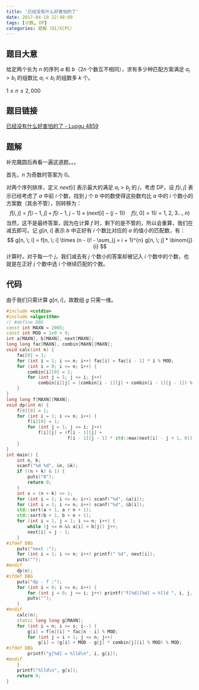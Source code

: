 ```yaml
---
title: '已经没有什么好害怕的了'
date: 2017-04-10 22:48:09
tags: [计数, DP]
categories: 题解（OI/XCPC）
---
```


## 题目大意

给定两个长为 $n$ 的序列 $a$ 和 $b$（$2n$ 个数互不相同），求有多少种匹配方案满足 $a_i > b_i$ 的组数比 $a_i < b_i$ 的组数多 $k$ 个。

$1 \leqslant n \leqslant 2,000$

## 题目链接

[已经没有什么好害怕的了 - Luogu 4859](https://www.luogu.com.cn/problem/P4859)

## 题解

补完魔圆后再看一遍这道题。。。

首先，$n$ 为奇数时答案为 $0$。

对两个序列排序，定义 $next[i]$ 表示最大的满足 $a_i > b_j$ 的 $j$，考虑 DP，设 $f[i, \; j]$ 表示已经考虑了 $a$ 中前 $i$ 个数，找到 $j$ 个 $b$ 中的数使得这些数均比 $a$ 中的 $i$ 个数小的方案数（其余不管），则转移为：
$$
f[i, \; j] = f[i - 1, \; j] + f[i - 1, \; j - 1] \times (next[i] - (j - 1)) \quad f[i, \; 0] = 1(i = 1, \; 2, \; 3 \dots,\;n)
$$
当然，这不是最终答案，因为在计算 $f$ 时，剩下的是不管的，所以会重算，我们在减去即可。记 $g[n, \; i]$ 表示 $b$ 中正好有 $i$ 个数比对应的 $a$ 的值小的匹配数，有：
$$
g[n, \; i] = f[n, \; i] \times (n - i)! - \sum_{j = i + 1}^{n} g[n, \; j] * \binom{j}{i}
$$
计算时，对于每一个 $j$，我们减去有 $j$ 个数小的答案却被记入 $i$ 个数中的个数，也就是在正好 $j$ 个数中选 $i$ 个继续匹配的个数。

## 代码

由于我们只需计算 $g[n, \; i]$，故数组 $g$ 只需一维。

```c++
#include <cstdio>
#include <algorithm>
// #define DBG
const int MAXN = 2005;
const int MOD = 1e9 + 9;
int a[MAXN], b[MAXN], next[MAXN];
long long fac[MAXN], combin[MAXN][MAXN];
void calc(int n) {
    fac[0] = 1;
    for (int i = 1; i <= n; i++) fac[i] = fac[i - 1] * i % MOD;
    for (int i = 0; i <= n; i++) {
        combin[i][0] = 1;
        for (int j = 1; j <= i; j++) 
            combin[i][j] = (combin[i - 1][j] + combin[i - 1][j - 1]) % MOD;
    }
}
long long f[MAXN][MAXN];
void dp(int n) {
    f[0][0] = 1;
    for (int i = 1; i <= n; i++) {
        f[i][0] = 1;
        for (int j = 1; j <= i; j++) 
            f[i][j] = (f[i - 1][j] + 
                       f[i - 1][j - 1] * std::max(next[i] - j + 1, 0)) % MOD;
    }
}
int main() {
    int n, k;
    scanf("%d %d", &n, &k);
    if ((n + k) & 1) {
        puts("0");
        return 0;
    }
    int s = (n + k) >> 1;
    for (int i = 1; i <= n; i++) scanf("%d", &a[i]);
    for (int i = 1; i <= n; i++) scanf("%d", &b[i]);
    std::sort(a + 1, a + n + 1);
    std::sort(b + 1, b + n + 1);
    for (int i = 1, j = 1; i <= n; i++) {
        while (j <= n && a[i] > b[j]) j++;
        next[i] = j - 1;
    }
#ifdef DBG
    puts("next :");
    for (int i = 1; i <= n; i++) printf(" %d", next[i]);
    puts("");
#endif
    dp(n);
#ifdef DBG
    puts("dp - f :");
    for (int i = 0; i <= n; i++) {
        for (int j = 0; j <= i; j++) printf("f[%d][%d] = %lld ", i, j, f[i][j]);
        puts("");
    }
#endif
    calc(n);
    static long long g[MAXN];
    for (int i = n; i >= s; i--) {
        g[i] = f[n][i] * fac[n - i] % MOD;
        for (int j = i + 1; j <= n; j++) 
            g[i] = (g[i] + MOD - g[j] * combin[j][i] % MOD) % MOD;
#ifdef DBG
        printf("g[%d] = %lld\n", i, g[i]);
#endif
    }
    printf("%lld\n", g[s]);
    return 0;
}
```